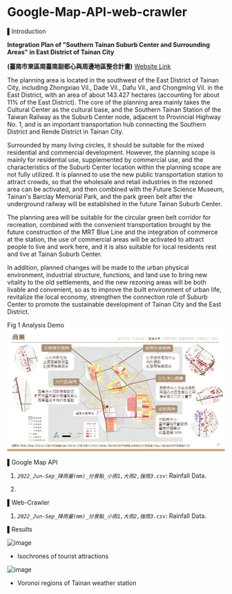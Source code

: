 # Google-Map-API-web-crawler

▌Introduction

**Integration Plan of "Southern Tainan Suburb Center and Surrounding Areas" in East District of Tainan City**

**(臺南市東區南臺南副都心與周邊地區整合計畫)** [Website Link](https://www.behance.net/gallery/166339751/Integration-Plan-of-Southern-Tainan-Suburb-Center-Area)

The planning area is located in the southwest of the East District of Tainan City, including Zhongxiao Vil., Dade Vil., Dafu Vil., and Chongming Vil. in the East District, with an area of about 143.427 hectares (accounting for about 11% of the East District).
The core of the planning area mainly takes the Cultural Center as the cultural base, and the Southern Tainan Station of the Taiwan Railway as the Suburb Center node, adjacent to Provincial Highway No. 1, and is an important transportation hub connecting the Southern District and Rende District in Tainan City.

Surrounded by many living circles, it should be suitable for the mixed residential and commercial development. However, the planning scope is mainly for residential use, supplemented by commercial use, and the characteristics of the Suburb Center location within the planning scope are not fully utilized. It is planned to use the new public transportation station to attract crowds, so that the wholesale and retail industries in the rezoned area can be activated, and then combined with the Future Science Museum, Tainan's Barclay Memorial Park, and the park green belt after the underground railway will be established in the future Tainan Suburb Center.

The planning area will be suitable for the circular green belt corridor for recreation, combined with the convenient transportation brought by the future construction of the MRT Blue Line and the integration of commerce at the station, the use of commercial areas will be activated to attract people to live and work here, and it is also suitable for local residents rest and live at Tainan Suburb Center.

In addition, planned changes will be made to the urban physical environment, industrial structure, functions, and land use to bring new vitality to the old settlements, and the new rezoning areas will be both livable and convenient, so as to improve the built environment of urban life, revitalize the local economy, strengthen the connection role of Suburb Center to promote the sustainable development of Tainan City and the East District.

Fig 1 Analysis Demo
  ![image](Analysis_Demo.jpg)


▌Google Map API

1. *`2022_Jun-Sep_降雨量(mm)_分景點_小雨1,大雨2,強雨3.csv`*: Rainfall Data.

2. 

▌Web-Crawler

1. *`2022_Jun-Sep_降雨量(mm)_分景點_小雨1,大雨2,強雨3.csv`*: Rainfall Data.


▌Results

  ![image](Isochrone.PNG)   
 
  * Isochrones of tourist attractions
  
  ![image](Weather_Station_Voronoi.PNG)   

  * Voronoi regions of Tainan weather station
